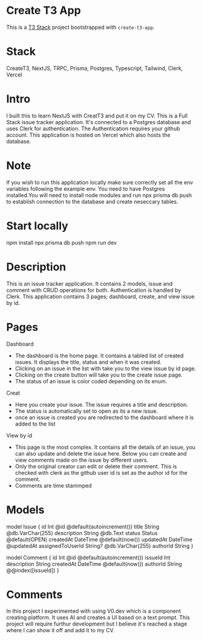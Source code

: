 # Create T3 App

This is a [T3 Stack](https://create.t3.gg/) project bootstrapped with `create-t3-app`.

# Stack

CreateT3, NextJS, TRPC, Prisma, Postgres, Typescript, Tailwind, Clerk, Vercel

# Intro

I built this to learn NextJS with CreatT3 and put it on my CV. This is a Full Stack issue tracker application. It's connected to a Postgres database and uses Clerk for authentication. The Authentication requires your github account. This application is hosted on Vercel which also hosts the database.

# Note

If you wish to run this application locally make sure correctly set all the env variables following the example env. You need to have Postgres installed.You will need to install node modules and run npx prisma db push to establish connection to the database and create neseccary tables.

# Start locally

npm install
npx prisma db push
npm run dev

# Description

This is an issue tracker application. It contains 2 models, issue and comment with CRUD operations for both. Authentication is handled by Clerk. This application contains 3 pages; dashboard, create, and view issue by id.

# Pages

Dashboard

- The dashboard is the home page. It contains a tabled list of created issues. It displays the title, status and when it was created.
- Clicking on an issue in the list with take you to the view issue by id page.
- Clicking on the create button will take you to the create issue page.
- The status of an issue is color coded depending on its enum.

Creat

- Here you create your issue. The issue requires a title and description.
- The status is automatically set to open as its a new issue.
- once an issue is created you are redirected to the dashboard where it is added to the list

View by id

- This page is the most complex. It contains all the details of an issue, you can also update and delete the issue here. Below you can create and view comments made on the issue by different users.
- Only the original creator can edit or delete their comment. This is checked with clerk as the github user id is set as the author id for the comment.
- Comments are time stammped

# Models

model Issue {
id Int @id @default(autoincrement())
title String @db.VarChar(255)
description String @db.Text
status Status @default(OPEN)
createdAt DateTime @default(now())
updatedAt DateTime @updatedAt
assignedToUserId String? @db.VarChar(255)
authorId String
}

model Comment {
id Int @id @default(autoincrement())
issueId Int
description String
createdAt DateTime @default(now())
authorId String
@@index([issueId])
}

# Comments

In this project I experimented with using V0.dev which is a component creating platform. It uses AI and creates a UI based on a text prompt. This project will require furthur development but I believe it's reached a stage where I can show it off and add it to my CV.
